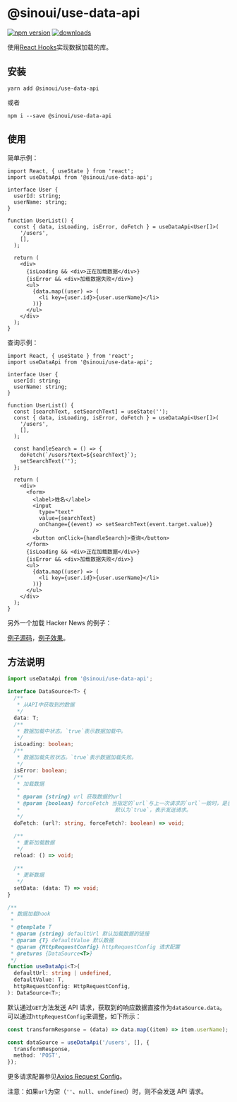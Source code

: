 # @sinoui/use-data-api

[![npm version](https://img.shields.io/npm/v/@sinoui/use-data-api)](https://www.npmjs.com/package/@sinoui/use-data-api)
[![downloads](https://img.shields.io/npm/dm/@sinoui/use-data-api)](https://www.npmjs.com/package/@sinoui/use-data-api)

使用[React Hooks](https://zh-hans.reactjs.org/docs/hooks-intro.html)实现数据加载的库。

## 安装

```shell
yarn add @sinoui/use-data-api
```

或者

```shell
npm i --save @sinoui/use-data-api
```

## 使用

简单示例：

```tsx
import React, { useState } from 'react';
import useDataApi from '@sinoui/use-data-api';

interface User {
  userId: string;
  userName: string;
}

function UserList() {
  const { data, isLoading, isError, doFetch } = useDataApi<User[]>(
    '/users',
    [],
  );

  return (
    <div>
      {isLoading && <div>正在加载数据</div>}
      {isError && <div>加载数据失败</div>}
      <ul>
        {data.map((user) => (
          <li key={user.id}>{user.userName}</li>
        ))}
      </ul>
    </div>
  );
}
```

查询示例：

```tsx
import React, { useState } from 'react';
import useDataApi from '@sinoui/use-data-api';

interface User {
  userId: string;
  userName: string;
}

function UserList() {
  const [searchText, setSearchText] = useState('');
  const { data, isLoading, isError, doFetch } = useDataApi<User[]>(
    '/users',
    [],
  );

  const handleSearch = () => {
    doFetch(`/users?text=${searchText}`);
    setSearchText('');
  };

  return (
    <div>
      <form>
        <label>姓名</label>
        <input
          type="text"
          value={searchText}
          onChange={(event) => setSearchText(event.target.value)}
        />
        <button onClick={handleSearch}>查询</button>
      </form>
      {isLoading && <div>正在加载数据</div>}
      {isError && <div>加载数据失败</div>}
      <ul>
        {data.map((user) => (
          <li key={user.id}>{user.userName}</li>
        ))}
      </ul>
    </div>
  );
}
```

另外一个加载 Hacker News 的例子：

[例子源码](https://github.com/sinoui/use-data-api-example)，[例子效果](https://sinoui.github.io/use-data-api-example/)。

## 方法说明

```ts
import useDataApi from '@sinoui/use-data-api';

interface DataSource<T> {
  /**
   * 从API中获取到的数据
   */
  data: T;
  /**
   * 数据加载中状态。`true`表示数据加载中。
   */
  isLoading: boolean;
  /**
   * 数据加载失败状态。`true`表示数据加载失败。
   */
  isError: boolean;
  /**
   * 加载数据
   *
   * @param {string} url 获取数据的url
   * @param {boolean} forceFetch 当指定的`url`与上一次请求的`url`一致时，是否发送API请求。
   *                              默认为`true`，表示发送请求。
   */
  doFetch: (url?: string, forceFetch?: boolean) => void;

  /**
   * 重新加载数据
   */
  reload: () => void;

  /**
   * 更新数据
   */
  setData: (data: T) => void;
}

/**
 * 数据加载hook
 *
 * @template T
 * @param {string} defaultUrl 默认加载数据的链接
 * @param {T} defaultValue 默认数据
 * @param {HttpRequestConfig} httpRequestConfig 请求配置
 * @returns {DataSource<T>}
 */
function useDataApi<T>(
  defaultUrl: string | undefined,
  defaultValue: T,
  httpRequestConfig: HttpRequestConfig,
): DataSource<T>;
```

默认通过`GET`方法发送 API 请求，获取到的响应数据直接作为`dataSource.data`。可以通过`httpRequestConfig`来调整，如下所示：

```ts
const transformResponse = (data) => data.map((item) => item.userName); // 将人员信息列表转换成人名列表

const dataSource = useDataApi('/users', [], {
  transformResponse,
  method: 'POST',
});
```

更多请求配置参见[Axios Request Config](https://github.com/axios/axios#request-config)。

注意：如果`url`为空（`''`、`null`、`undefined`）时，则不会发送 API 请求。
